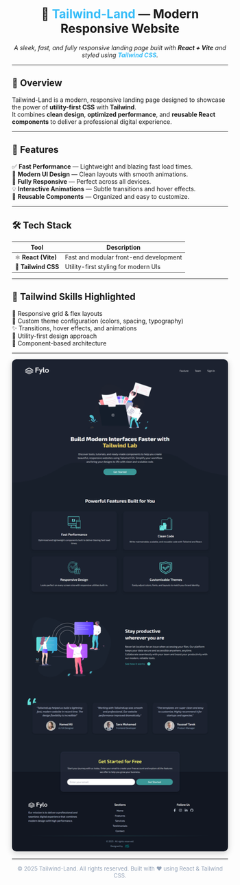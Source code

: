 <h1 align="center">
  🌊 <span style="color:#38bdf8;">Tailwind-Land</span> — Modern Responsive Website
</h1>

<p align="center">
  <em>A sleek, fast, and fully responsive landing page built with <strong>React + Vite</strong> and styled using <strong style="color:#38bdf8;">Tailwind CSS</strong>.</em>
</p>

---

## 🎯 Overview

Tailwind-Land is a modern, responsive landing page designed to showcase the power of **utility-first CSS** with **Tailwind**.  
It combines **clean design**, **optimized performance**, and **reusable React components** to deliver a professional digital experience.

---

## 🚀 Features

✅ **Fast Performance** — Lightweight and blazing fast load times.  
🎨 **Modern UI Design** — Clean layouts with smooth animations.  
📱 **Fully Responsive** — Perfect across all devices.  
💡 **Interactive Animations** — Subtle transitions and hover effects.  
🧩 **Reusable Components** — Organized and easy to customize.

---

## 🛠️ Tech Stack

| Tool | Description |
|------|--------------|
| ⚛️ **React (Vite)** | Fast and modular front-end development |
| 🎨 **Tailwind CSS** | Utility-first styling for modern UIs |

---

## 🌈 Tailwind Skills Highlighted

💠 Responsive grid & flex layouts  
🎨 Custom theme configuration (colors, spacing, typography)  
✨ Transitions, hover effects, and animations  
🧱 Utility-first design approach  
🧩 Component-based architecture  

---

<p align="center"> <img src="./src/assets/images/preview.png" alt="Project Preview" width="700" style="border-radius:10px; box-shadow: 0 4px 15px rgba(0,0,0,0.2);" /> </p>

---

<p align="center" style="color:#94a3b8; font-size:13px;"> © 2025 Tailwind-Land. All rights reserved. Built with ❤️ using React & Tailwind CSS. </p> 